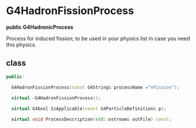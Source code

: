 <!-- G4HadronFissionProcess.md --- 
;; 
;; Description: 
;; Author: Hongyi Wu(吴鸿毅)
;; Email: wuhongyi@qq.com 
;; Created: 五 8月 10 07:32:25 2018 (+0800)
;; Last-Updated: 日 9月  2 00:25:40 2018 (+0800)
;;           By: Hongyi Wu(吴鸿毅)
;;     Update #: 2
;; URL: http://wuhongyi.cn -->

# G4HadronFissionProcess

**public G4HadronicProcess**

Process for induced fission; 
 to be used in your physics list in case you need this physics.

## class

```cpp
public:

  G4HadronFissionProcess(const G4String& processName ="nFission");

  virtual ~G4HadronFissionProcess();
 
  virtual G4bool IsApplicable(const G4ParticleDefinition& p);

  virtual void ProcessDescription(std::ostream& outFile) const;
```

<!-- G4HadronFissionProcess.md ends here -->
